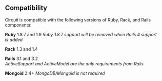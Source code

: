 ## Compatibility

Circuit is compatible with the following versions of Ruby, Rack, and Rails components:

**Ruby** 1.8.7 and 1.9
*Ruby 1.8.7 support will be removed when Rails 4 support is added*

**Rack** 1.3 and 1.4

**Rails** 3.1 and 3.2  
*ActiveSupport and ActiveModel are the only requirements from Rails*

**Mongoid** 2.4+
*MongoDB/Mongoid is not required*
